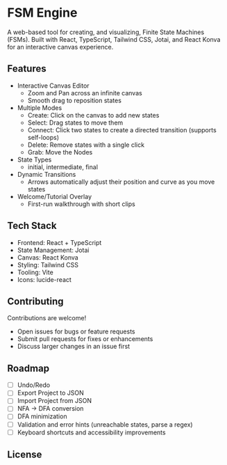 # FSM Engine

A web-based tool for creating, and visualizing, Finite State Machines (FSMs). Built with React, TypeScript, Tailwind CSS, Jotai, and React Konva for an interactive canvas experience.

<!-- ![FSM Engine Screenshot](./.github/screenshot.png) -->

## Features

- Interactive Canvas Editor
  - Zoom and Pan across an infinite canvas
  - Smooth drag to reposition states
- Multiple Modes
  - Create: Click on the canvas to add new states
  - Select: Drag states to move them
  - Connect: Click two states to create a directed transition (supports self-loops)
  - Delete: Remove states with a single click
  - Grab: Move the Nodes
- State Types
  - initial, intermediate, final
- Dynamic Transitions
  - Arrows automatically adjust their position and curve as you move states
- Welcome/Tutorial Overlay
  - First-run walkthrough with short clips

## Tech Stack

- Frontend: React + TypeScript
- State Management: Jotai
- Canvas: React Konva
- Styling: Tailwind CSS
- Tooling: Vite
- Icons: lucide-react

## Contributing

Contributions are welcome!
- Open issues for bugs or feature requests
- Submit pull requests for fixes or enhancements
- Discuss larger changes in an issue first

## Roadmap

- [ ] Undo/Redo
- [ ] Export Project to JSON
- [ ] Import Project from JSON
- [ ] NFA → DFA conversion
- [ ] DFA minimization
- [ ] Validation and error hints (unreachable states, parse a regex)
- [ ] Keyboard shortcuts and accessibility improvements

## License
<!--Yet to add a license-->